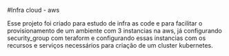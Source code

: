 #Infra cloud - aws

Esse projeto foi criado para estudo de infra as code e para facilitar o provisionamento de um ambiente com 3 instancias na aws, já configurando security_group com teraform e configurando essas instancias com os recursos e serviços necessários para criação de um cluster kubernetes.
